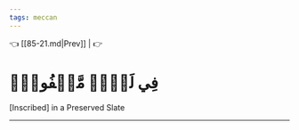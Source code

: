 ```yaml
---
tags: meccan
---
```


👈 [[85-21.md|Prev]] |  👉

# فِي لَوۡحٖ مَّحۡفُوظِۭ

[Inscribed] in a Preserved Slate

---

